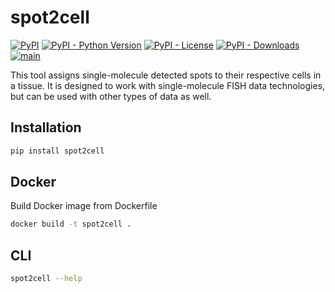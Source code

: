 # spot2cell
[![PyPI](https://img.shields.io/pypi/v/spot2cell?style=flat-square)](https://pypi.org/project/spot2cell/)
[![PyPI - Python Version](https://img.shields.io/pypi/pyversions/spot2cell?style=flat-square)](https://pypi.org/project/spot2cell/)
[![PyPI - License](https://img.shields.io/pypi/l/spot2cell?style=flat-square)](https://pypi.org/project/spot2cell/)
[![PyPI - Downloads](https://img.shields.io/pypi/dm/spot2cell?style=flat-square)](https://pypistats.org/packages/spot2cell)
[![main](https://github.com/saezlab/liana-py/actions/workflows/main.yml/badge.svg)](https://github.com/schapirolabor/spot2cell/actions)

This tool assigns single-molecule detected spots to their respective cells in a tissue. It is designed to work with single-molecule FISH data technologies, but can be used with other types of data as well.

## Installation

```bash
pip install spot2cell
```

## Docker
Build Docker image from Dockerfile
```bash
docker build -t spot2cell .
```
## CLI

```bash
spot2cell --help
```
